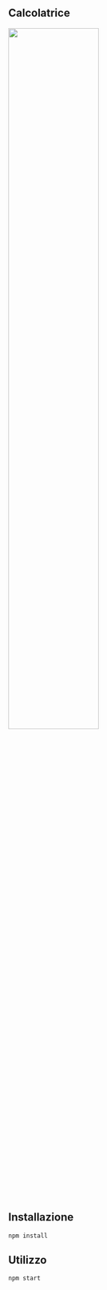 Calcolatrice
---
<img src="Logotype primary.png" width="60%" height="60%" />


Installazione
---

`npm install`



Utilizzo
---

`npm start`
